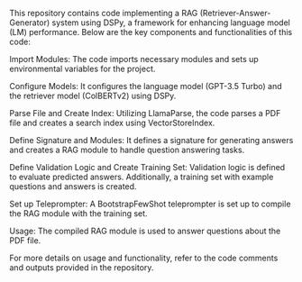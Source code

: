 

This repository contains code implementing a RAG (Retriever-Answer-Generator) system using DSPy, a framework for enhancing language model (LM) performance. Below are the key components and functionalities of this code:

Import Modules: The code imports necessary modules and sets up environmental variables for the project.

Configure Models: It configures the language model (GPT-3.5 Turbo) and the retriever model (ColBERTv2) using DSPy.

Parse File and Create Index: Utilizing LlamaParse, the code parses a PDF file and creates a search index using VectorStoreIndex.

Define Signature and Modules: It defines a signature for generating answers and creates a RAG module to handle question answering tasks.

Define Validation Logic and Create Training Set: Validation logic is defined to evaluate predicted answers. Additionally, a training set with example questions and answers is created.

Set up Teleprompter: A BootstrapFewShot teleprompter is set up to compile the RAG module with the training set.

Usage: The compiled RAG module is used to answer questions about the PDF file.

For more details on usage and functionality, refer to the code comments and outputs provided in the repository.
